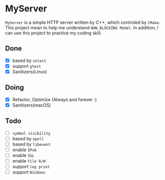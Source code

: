# MyServer

`MyServer` is a simple HTTP server written by C++, which controled by `CMake`. This project mean to help me understand `NON_BLOCKING Model`. In addition, I can use this project to practice my coding skill.

## Done
* [x] based by `select`
* [x] support `gtest`
* [x] Sanitizers(Linux)

## Doing
* [x] Refactor, Optimize (Always and forever :)
* [x] Sanitizers(macOS)

## Todo
* [ ] `symbol visibility`
* [ ] based by `epoll`
* [ ] based by `libevent`
* [ ] enable `IPv6`
* [ ] enable `SSL`
* [ ] enable `file R/W`
* [ ] support `log print`
* [ ] support `Windows`
